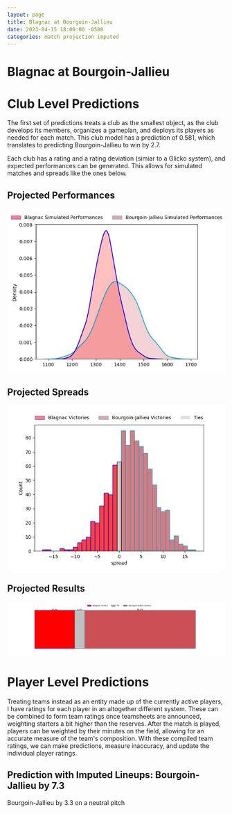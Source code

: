 ```yaml
---  
layout: page  
title: Blagnac at Bourgoin-Jallieu  
date: 2023-04-15 18:00:00 -0500  
categories: match projection imputed  
---
```

# Blagnac at Bourgoin-Jallieu

# Club Level Predictions


The first set of predictions treats a club as the smallest object, as the club develops its members, organizes a gameplan, and deploys its players as needed for each match. This club model has a prediction of 0.581, which translates to predicting Bourgoin-Jallieu to win by 2.7.

Each club has a rating and a rating deviation (simiar to a Glicko system), and expected performances can be generated. This allows for simulated matches and spreads like the ones below.
## Projected Performances


![Projected Performances](plots/performances_2023-04-15-Bourgoin-Jallieu-Blagnac.png)
## Projected Spreads


![Projected Spreads](plots/spreads_2023-04-15-Bourgoin-Jallieu-Blagnac.png)
## Projected Results


![Projected Results](plots/resultbar_2023-04-15-Bourgoin-Jallieu-Blagnac.png)
# Player Level Predictions


Treating teams instead as an entity made up of the currently active players, I have ratings for each player in an altogether different system. These can be combined to form team ratings once teamsheets are announced, weighting starters a bit higher than the reserves. After the match is played, players can be weighted by their minutes on the field, allowing for an accurate measure of the team's composition. With these compiled team ratings, we can make predictions, measure inaccuracy, and update the individual player ratings.
## Prediction with Imputed Lineups: Bourgoin-Jallieu by 7.3


Bourgoin-Jallieu by 3.3 on a neutral pitch

